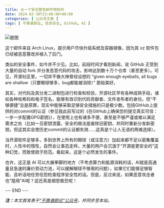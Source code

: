 ```yaml
---
title: 从一个安全警告邮件想到的
date: 2024-03-30T23:08:00+08:00
categories: [ 公众号文章 ]
tags: [ 不靠谱颜论, 信息安全, GitHub, AI ]
---
```


<div class="p-3 text-center">
  <img class="img-fluid" src="/images/2024/0330-2/01.png" alt="题图" style="max-width:640px">
</div>

这个邮件来自 Arch Linux，提示用户尽快升级系统及容器镜像，因为其 xz 软件包已经被恶意篡改并植入了后门。

类似的安全事件，如今并不少见。比如，前段时间才看到新闻，说 GitHub 正受到大量的自动 fork 并分发恶意代码的攻击，影响达到数十万个仓库（甚至更多）。可见，开源社区里，一切并不像大神曾经设想的 “given enough eyeballs, all bugs are shallow（只要眼球够多，bug都能被消除）” 那般美好。

其实，对代码及其分发二进制包进行检查和校验，开源社区早有各种成熟手段，诸如各种哈希码和电子签名，能够有效识别代码贡献者、文件发布者的身份。但“不够便捷”总是原罪，现实中能够采取足够安全措施的只是极少数。包括GitHub上提供的对commit的认证（参见我此前写过的《在GitHub上确保您的提交真实可信：一步一步配置GPG密钥》），在使用上也有诸多不便，甚至是不够严谨或难以满足需求之处（比如一旦密钥泄露，安全的做法是废除旧密钥，并同时重新分发新密钥，但这其实会使历史commit的认证都失效……这真是个让人无语的两难选择）。

当开源软件足够多，多到世界上所有的眼球（或注意力）加起来都不足以密集覆盖时，人性中的惰性，自然会让事态走样。大量的用户会沉湎于“开源是更安全的”这种幻觉，而致使疏于防范。看起来，这是个必然发生的事件。

也许，这正是 AI 可以大展拳脚的地方（不考虑算力和能源消耗的话，AI就是高通量且急速的廉价劳动力池，可以缓解眼球不够用的问题），如果它们能够足够智能、且听话地任劳任怨检查程序安全性的话。但是，反过来说，如果恶意攻击者也“擅用”AI呢？这还真是细思极恐呢！

<div class="p-5 text-center">--- END ---</div>

<i><b>注：</b>本文首发表于[“不靠谱颜论”公众号](https://mp.weixin.qq.com/s/Wx10RkDLdzdMq6yZOTZorg)，并同步至本站。</i>
